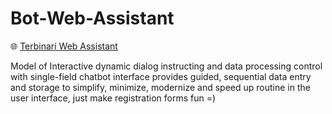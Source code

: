 # Bot-Web-Assistant

🌐 [Terbinari Web Assistant](https://ladooniani.github.io/Bot-Web-Assistant/)

Model of Interactive dynamic dialog instructing and data processing control with single-field chatbot interface provides guided, sequential data entry and storage to simplify, minimize, modernize and speed up routine in the user interface, just make registration forms fun =)


